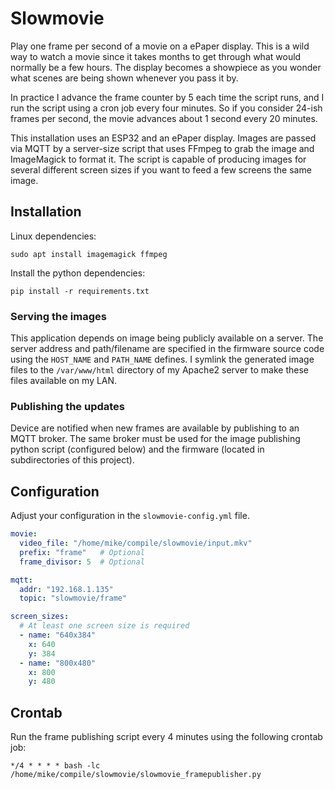 # Slowmovie

Play one frame per second of a movie on a ePaper display. This is a wild way to
watch a movie since it takes months to get through what would normally be a few
hours. The display becomes a showpiece as you wonder what scenes are being
shown whenever you pass it by.

In practice I advance the frame counter by 5 each time the script runs, and I
run the script using a cron job every four minutes. So if you consider 24-ish
frames per second, the movie advances about 1 second every 20 minutes.

This installation uses an ESP32 and an ePaper display. Images are passed via
MQTT by a server-size script that uses FFmpeg to grab the image and ImageMagick
to format it. The script is capable of producing images for several different
screen sizes if you want to feed a few screens the same image.

## Installation

Linux dependencies:

```
sudo apt install imagemagick ffmpeg
```

Install the python dependencies:

```
pip install -r requirements.txt
```

### Serving the images

This application depends on image being publicly available on a server. The
server address and path/filename are specified in the firmware source code
using the `HOST_NAME` and `PATH_NAME` defines. I symlink the generated image
files to the `/var/www/html` directory of my Apache2 server to make these files
available on my LAN.

### Publishing the updates

Device are notified when new frames are available by publishing to an MQTT
broker. The same broker must be used for the image publishing python script
(configured below) and the firmware (located in subdirectories of this
project).

## Configuration

Adjust your configuration in the `slowmovie-config.yml` file.

```yaml
movie:
  video_file: "/home/mike/compile/slowmovie/input.mkv"
  prefix: "frame"   # Optional
  frame_divisor: 5  # Optional

mqtt:
  addr: "192.168.1.135"
  topic: "slowmovie/frame"

screen_sizes:
  # At least one screen size is required
  - name: "640x384"
    x: 640
    y: 384
  - name: "800x480"
    x: 800
    y: 480
```

## Crontab

Run the frame publishing script every 4 minutes using the following crontab
job:

```
*/4 * * * * bash -lc /home/mike/compile/slowmovie/slowmovie_framepublisher.py
```

